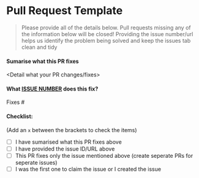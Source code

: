 # Pull Request Template

> Please provide all of the details below. Pull requests missing any of the information below will be closed!
> Providing the issue number/url helps us identify the problem being solved and keep the issues tab clean and tidy

#### **Sumarise what this PR fixes**
<Detail what your PR changes/fixes>

#### **What [ISSUE NUMBER]() does this fix?**
Fixes #<enter number>

#### Checklist:

(Add an `x` between the brackets to check the items)

- [ ] I have sumarised what this PR fixes above
- [ ] I have provided the issue ID/URL above
- [ ] This PR fixes only the issue mentioned above (create seperate PRs for seperate issues)
- [ ] I was the first one to claim the issue or I created the issue
